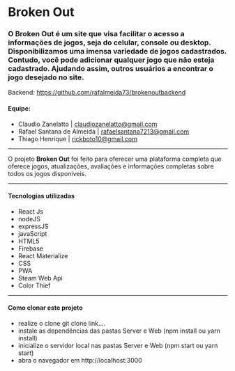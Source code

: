 # Broken Out
### O Broken Out é um site que visa facilitar o acesso a informações de jogos, seja do celular, console ou desktop. Disponibilizamos uma imensa variedade de jogos cadastrados. Contudo, você pode adicionar qualquer jogo que não esteja cadastrado. Ajudando assim, outros usuários a encontrar o jogo desejado no site. 
Backend: https://github.com/rafalmeida73/brokenoutbackend

#### Equipe:
* Claudio Zanelatto | claudiozanelatto@gmail.com
* Rafael Santana de Almeida | rafaelsantana7213@gmail.com
* Thiago Henrique | rickboto10@gmail.com

------------

   O projeto **Broken Out** foi feito para oferecer uma plataforma completa que oferece jogos, atualizações, avaliações e informações completas sobre todos os jogos disponíveis.

------------
####  Tecnologias utilizadas
- React Js
- nodeJS
- expressJS
- javaScript
- HTML5
- Firebase
- React Materialize
- CSS
- PWA
- Steam Web Api
- Color Thief


------------
####  Como clonar este projeto
- realize o clone git clone link....
- instale as dependências das pastas Server e Web (npm install ou yarn install)
- inicialize o servidor local nas pastas Server e Web (npm start ou yarn start)
- abra o navegador em http://localhost:3000
